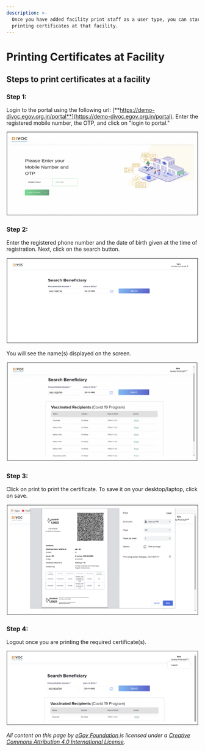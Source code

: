 ```yaml
---
description: >-
  Once you have added facility print staff as a user type, you can start
  printing certificates at that facility.
---
```


# Printing Certificates at Facility

## Steps to print certificates at a facility

### Step 1:

Login to the portal using the following url: [**https://demo-divoc.egov.org.in/portal**](https://demo-divoc.egov.org.in/portal). Enter the registered mobile number, the OTP, and click on "login to portal."

![](<../../.gitbook/assets/Screenshot 2022-05-04 at 11.41.15 AM.png>)

### Step 2:

Enter the registered phone number and the date of birth given at the time of registration. Next, click on the search button.&#x20;

![](<../../.gitbook/assets/Screenshot 2022-05-04 at 11.46.19 AM.png>)

You will see the name(s) displayed on the screen.&#x20;

![](<../../.gitbook/assets/Screenshot 2022-05-04 at 11.47.38 AM.png>)

### Step 3:

Click on print to print the certificate. To save it on your desktop/laptop, click on save.

![](<../../.gitbook/assets/Screenshot 2022-05-04 at 11.49.22 AM.png>)

### Step 4:

Logout once you are printing the required certificate(s).

![](<../../.gitbook/assets/Screenshot 2022-05-04 at 11.51.25 AM.png>)



_All content on this page by_ [_eGov Foundation_ ](https://egov.org.in)_is licensed under a_ [_Creative Commons Attribution 4.0 International License_](http://creativecommons.org/licenses/by/4.0/)_._
